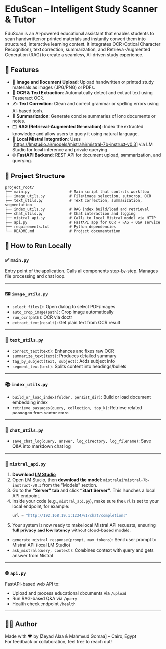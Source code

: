 # EduScan – Intelligent Study Scanner & Tutor

EduScan is an AI-powered educational assistant that enables students to scan handwritten or printed materials and instantly convert them into structured, interactive learning content. It integrates OCR (Optical Character Recognition), text correction, summarization, and Retrieval-Augmented Generation (RAG) to create a seamless, AI-driven study experience.

## 🔧 Features

- 📸 **Image and Document Upload**: Upload handwritten or printed study materials as images (JPG/PNG) or PDFs.
- 🧠 **OCR & Text Extraction**: Automatically detect and extract text using Tesseract OCR.
- ✍️ **Text Correction**: Clean and correct grammar or spelling errors using AI-based tools.
- 📄 **Summarization**: Generate concise summaries of long documents or notes.
- 🗂️ **RAG (Retrieval-Augmented Generation)**: Index the extracted knowledge and allow users to query it using natural language.
- 🤖 **Local Mistral Integration**: Uses [https://lmstudio.ai/models/mistralai/mistral-7b-instruct-v0.3] via LM Studio for local inference and private querying.
- 🌐 **FastAPI Backend**: REST API for document upload, summarization, and querying.

## 📁 Project Structure

```
project_root/
├── main.py                  # Main script that controls workflow
├── image_utils.py           # File/image selection, autocrop, OCR
├── text_utils.py            # Text correction, summarization, segmentation
├── index_utils.py           # RAG index build/load and retrieval
├── chat_utils.py            # Chat interaction and logging
├── mistral_api.py           # Calls to local Mistral model via HTTP
├── api.py                   # FastAPI app for OCR + RAG + Q&A service
├── requirements.txt         # Python dependencies
└── README.md                # Project documentation
```  

## 🚀 How to Run Locally

### ✅ `main.py`
Entry point of the application. Calls all components step-by-step. Manages file processing and chat loop.

---

### 🖼️ `image_utils.py`
- `select_files()`: Open dialog to select PDF/images
- `auto_crop_image(path)`: Crop image automatically
- `run_ocr(path)`: OCR via doctr
- `extract_text(result)`: Get plain text from OCR result

---

### 📝 `text_utils.py`
- `correct_text(text)`: Enhances and fixes raw OCR
- `summarize_text(text)`: Produces detailed summary
- `tag_by_subject(text, subject)`: Adds subject info
- `segment_text(text)`: Splits content into headings/bullets

---

### 📚 `index_utils.py`
- `build_or_load_index(folder, persist_dir)`: Build or load document embedding index
- `retrieve_passages(query, collection, top_k)`: Retrieve related passages from vector store

---

### 💬 `chat_utils.py`
- `save_chat_log(query, answer, log_directory, log_filename)`: Save Q&A into markdown chat log

---

### 🤖 `mistral_api.py`
1. **Download [LM Studio](https://lmstudio.ai/)**
  2. Open LM Studio, then **download the model**: `mistralai/mistral-7b-instruct-v0.3` from the "Models" section.
  3. Go to the **"Server" tab** and click **“Start Server”**. This launches a local API endpoint.
  4. Inside your code (e.g., `mistral_api.py`), make sure the `url` is set to your local endpoint, for example:
     ```python
     url = "http://192.168.19.1:1234/v1/chat/completions"
     ```
  5. Your system is now ready to make local Mistral API requests, ensuring **full privacy and low latency** without cloud-based models.
- `generate_mistral_response(prompt, max_tokens)`: Send user prompt to Mistral API (local LM Studio)
- `ask_mistral(query, context)`: Combines context with query and gets answer from Mistral

---

### 🌐 `api.py`
FastAPI-based web API to:
- Upload and process educational documents via `/upload`
- Run RAG-based Q&A via `/query`
- Health check endpoint `/health`

---





## 👩‍💻 Author

Made with ❤️ by [Zeyad Alaa & Mahmoud Gomaa] – Cairo, Egypt  
For feedback or collaboration, feel free to reach out!
